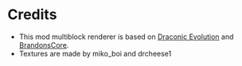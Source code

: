 # Credits

- This mod multiblock renderer is based on [Draconic Evolution](https://github.com/Draconic-Inc/Draconic-Evolution) and [BrandonsCore](https://github.com/Draconic-Inc/BrandonsCore).
- Textures are made by miko_boi and drcheese1

